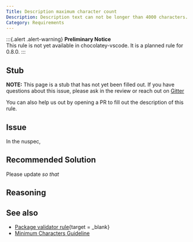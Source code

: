 ```yaml
---
Title: Description maximum character count
Description: Description text can not be longer than 4000 characters.
Category: Requirements
---
```


:::{.alert .alert-warning}
**Preliminary Notice**  
This rule is not yet available in chocolatey-vscode.
It is a planned rule for 0.8.0.
:::

## Stub

**NOTE:** This page is a stub that has not yet been filled out. If you have questions about this issue,
please ask in the review or reach out on [Gitter](https://gitter.im/chocolatey/chocolatey.org)

You can also help us out by opening a PR to fill out the description of this rule.

## Issue

In the nuspec,

## Recommended Solution

Please update _so that_

## Reasoning

## See also

- [Package validator rule](https://github.com/chocolatey/package-validator/wiki/DescriptionCharacterCountMaximum){target = _blank}
- [Minimum Characters Guideline](choco10001)